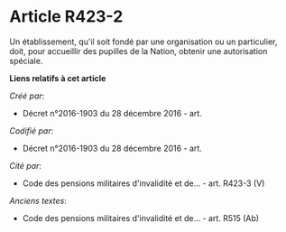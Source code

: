 # Article R423-2

Un établissement, qu'il soit fondé par une organisation ou un particulier, doit, pour accueillir des pupilles de la Nation,
obtenir une autorisation spéciale.

**Liens relatifs à cet article**

_Créé par_:

  - Décret n°2016-1903 du 28 décembre 2016 - art.

_Codifié par_:

  - Décret n°2016-1903 du 28 décembre 2016 - art.

_Cité par_:

  - Code des pensions militaires d'invalidité et de... - art. R423-3 (V)

_Anciens textes_:

  - Code des pensions militaires d'invalidité et de... - art. R515 (Ab)
